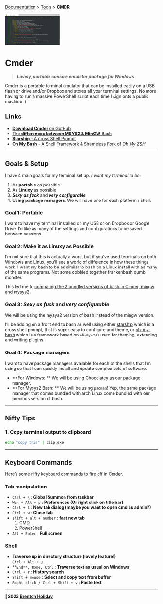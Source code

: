 [Documentation](../) > [Tools](./) > **CMDR**

<img src="https://raw.githubusercontent.com/8rents/_/i/cmder.png" alt="tmux" style="zoom: 25%;" />

#  Cmder

> ***Lovely, portable console emulator package for Windows***

Cmder is a portable terminal emulator that can be installed easily on a USB flash or drive and/or Dropbox and stores all your terminal settings. No more having to run a massive PowerShell script each time I sign onto a public machine :)

## Links

- [**Download Cmder** on GutHub](https://github.com/cmderdev/cmder/releases/download/v1.3.21/cmder.zip)
- [The **differences between MSYS2 & MinGW** Bash](https://github.com/git-for-windows/build-extra#the-difference-between-msys2-and-mingw)
- [**Starship** - A cross Shell Prompt](https://starship.rs/)
- [**Oh My Bash** - A Shell Framework & Shameless Fork of *Oh My ZSH*](https://ohmybash.nntoan.com/)

---

## Goals & Setup

I have 4 main goals for my terminal set up. *I want my terminal to be:*

1. As **portable** as possible
2. As **Linuxy** as possible
3. ***Sexy as fuck*** and ***very configurable***
4. **Using package managers**. We will have one for each platform / shell.

### Goal 1: Portable

I want to have my terminal installed on my USB or on Dropbox or Google Drive. I’d like as many of the settings and configurations to be saved between sessions.

### Goal 2: Make it as Linuxy as Possible                                      

I’m not sure that this is actually a word, but if you’ve used terminals on both Windows and Linux, you’ll see a world of difference in how these things work. I want my bash to be as similar to bash on a Linux install with as many of the same programs. Not some cobbled together frankenbash dumb monster.

This led me to [comparing the 2 bundled versions of bash in Cmder, mingw and mysys2](https://github.com/git-for-windows/build-extra#the-difference-between-msys2-and-mingw).

### Goal 3: ***Sexy as fuck*** and ***very configurable***

We will be using the mysys2 version of bash instead of the mingw version. 

I’ll be adding on a front end to bash as well using either [starship](https://starship.rs/) which is a cross shell prompt, that is super easy to configure and theme, or [oh-my-bash](https://ohmybash.nntoan.com/) which is a framework based on `oh-my-zsh` used for theming, extending and writing plugins.

### Goal 4: Package managers

I want to have package managers available for each of the shells that I’m using so that I can quickly install and update complex sets of software.

- **For Windows: ** We will be using Chocolatey as our package manager.
- **For Mysys2 Bash: ** We will be using `pacman`! Yep, the same package manager that comes bundled with arch Linux come bundled with our precious version of bash.

----

## Nifty Tips

### 1. Copy terminal output to clipboard

```bash
echo "copy this" | clip.exe
```

---

## Keyboard Commands

Here’s some nifty keyboard commands to fire off in Cmder.

### Tab manipulation

- `Ctrl + \` : **Global Summon from taskbar**
- `Win + Alt + p` : **Preferences (Or right click on title bar)**
- `Ctrl + t` : **New tab dialog (maybe you want to open cmd as admin?)**
- `Ctrl + w` : **Close tab**
- `shift + alt + number` : **fast new tab**
  1.  CMD
  2.  PowerShell
- `Alt + Enter` : **Full screen**

### Shell

- **Traverse up in directory structure (lovely feature!)**  
  `Ctrl + Alt + u` 
- **`End**, Home, Ctrl` : **Traverse text as usual on Windows**
- `Ctrl + r` : **History search**
- `Shift + mouse` : **Select and copy text from buffer**
- `Right click / Ctrl + Shift + v` : **Paste text**

---

**🤍2023 [Brenton Holiday](https://allmylinks.com/8rents)**
